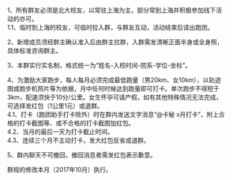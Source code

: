 1、所有群友必须是北大校友，以常驻上海为主，部分常到上海并积极参加线下活动的亦可。  
1.1、临时到上海的校友，可临时拉入群，与群友互动，活动结束后请出跑团。

2、新增成员须经群主确认准入后由群主拉群，入群需发清晰正面半身或全身照，具体标准咨询群主。

3、本群实行实名制，格式统一为“姓名-入校时间-院系-学位-坐标”。

4、为激励大家跑步，每人每月必须完成最低跑量（男20km、女10km），以轨迹图或跑步机照片等为依据，月中任何时候达到跑量即可打卡。单次跑步不得短于3km，配速须快于10分/公里。女生怀孕可请产假，如有其他特殊情况无法完成，可选择发红包（1公里1元）或退群。  
4.1、打卡（跑团助手打卡除外）时在群内发送文字消息“@卡秘 x月打卡”，附上合格的打卡截图等、或不合格的打卡截图加红包。  
4.2、当月的最后一天为打卡截止时间。  
4.3、连续三个月不主动打卡，发大红包反省或退群。

5、群内聊天不可撤回，撤回消息者需发红包表示歉意。

群规的修改本月（2017年10月）执行。

